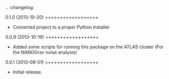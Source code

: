 .. :changelog:

0.1.0 (2013-10-20)
++++++++++++++++++

- Converted project to a proper Python installer


0.0.9 (2013-10-19)
++++++++++++++++++

- Added some scripts for running this package on the ATLAS cluster
  (For the NANOGrav noise analysis)


0.0.1 (2013-08-01)
++++++++++++++++++

- Initial release.
